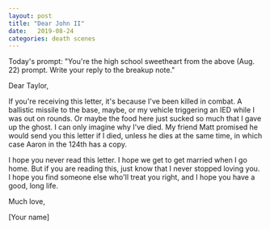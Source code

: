```yaml
---
layout: post
title: "Dear John II"
date:   2019-08-24
categories: death scenes
---
```

Today's prompt: "You're the high school sweetheart from the above (Aug. 22) prompt. Write your reply to the breakup note."

Dear Taylor,

If you're receiving this letter, it's because I've been killed in combat. A ballistic missile to the base, maybe, or my vehicle triggering an IED while I was out on rounds. Or maybe the food here just sucked so much that I gave up the ghost. I can only imagine why I've died. My friend Matt promised he would send you this letter if I died, unless he dies at the same time, in which case Aaron in the 124th has a copy.

I hope you never read this letter. I hope we get to get married when I go home. But if you are reading this, just know that I never stopped loving you. I hope you find someone else who'll treat you right, and I hope you have a good, long life.

Much love,

[Your name]
